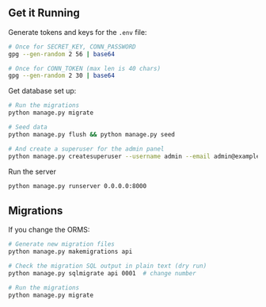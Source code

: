 ## Get it Running

Generate tokens and keys for the `.env` file:

```sh
# Once for SECRET_KEY, CONN_PASSWORD
gpg --gen-random 2 56 | base64

# Once for CONN_TOKEN (max len is 40 chars)
gpg --gen-random 2 30 | base64
```

Get database set up:

```sh
# Run the migrations
python manage.py migrate

# Seed data
python manage.py flush && python manage.py seed

# And create a superuser for the admin panel
python manage.py createsuperuser --username admin --email admin@example.com
```

Run the server

```sh
python manage.py runserver 0.0.0.0:8000
```

## Migrations

If you change the ORMS:

```sh
# Generate new migration files
python manage.py makemigrations api

# Check the migration SQL output in plain text (dry run)
python manage.py sqlmigrate api 0001  # change number

# Run the migrations
python manage.py migrate
```
